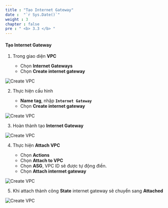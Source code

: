 ```yaml
---
title : "Tạo Internet Gateway"
date :  "`r Sys.Date()`" 
weight : 3 
chapter : false
pre : " <b> 3.3 </b> "
---
```


#### Tạo Internet Gateway

1. Trong giao diện **VPC**

   - Chọn **Internet Gateways**
   - Chọn **Create internet gateway**

![Create VPC](/images/3-Preparation-steps-update/3-Internet-Gateway/IG-1.png?featherlight=false&width=60pc)

2. Thực hiện cấu hình

   - **Name tag**, nhập **```Internet Gateway```**
   - Chọn **Create internet gateway**

![Create VPC](/images/3-Preparation-steps-update/3-Internet-Gateway/IG-2.png?featherlight=false&width=60pc)

3. Hoàn thành tạo **Internet Gateway**

![Create VPC](/images/3-Preparation-steps-update/3-Internet-Gateway/IG-3.png?featherlight=false&width=60pc)


4. Thực hiện **Attach VPC**

   - Chọn **Actions**
   - Chọn **Attach to VPC**
   - Chọn **ASG**, VPC ID sẽ được tự động điền.
   - Chọn **Attach intermet gateway**

![Create VPC](/images/3-Preparation-steps-update/3-Internet-Gateway/IG-4.png?featherlight=false&width=60pc)

5. Khi attach thành công **State** internet gateway sẽ chuyển sang **Attached**

![Create VPC](/images/3-Preparation-steps-update/3-Internet-Gateway/IG-5.png?featherlight=false&width=60pc)
